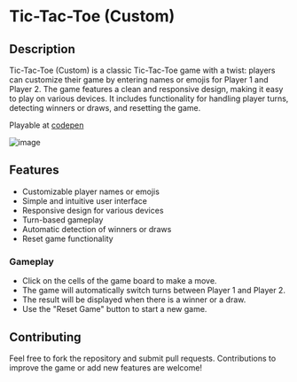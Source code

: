 # Tic-Tac-Toe (Custom)

## Description

Tic-Tac-Toe (Custom) is a classic Tic-Tac-Toe game with a twist: players can customize their game by entering names or emojis for Player 1 and Player 2. The game features a clean and responsive design, making it easy to play on various devices. It includes functionality for handling player turns, detecting winners or draws, and resetting the game.

Playable at [codepen](https://codepen.io/Fuddledumpy/pen/OJeQrmP)

![image](https://github.com/user-attachments/assets/c5be143e-c540-4c20-be29-37ed7bcad573)


## Features

- Customizable player names or emojis
- Simple and intuitive user interface
- Responsive design for various devices
- Turn-based gameplay
- Automatic detection of winners or draws
- Reset game functionality

### Gameplay
- Click on the cells of the game board to make a move.
- The game will automatically switch turns between Player 1 and Player 2.
- The result will be displayed when there is a winner or a draw.
- Use the "Reset Game" button to start a new game.

## Contributing

Feel free to fork the repository and submit pull requests. Contributions to improve the game or add new features are welcome!

